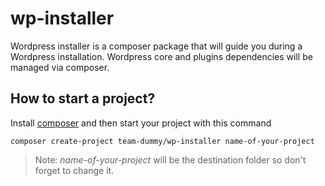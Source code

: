 # wp-installer
Wordpress installer is a composer package that will guide you during a Wordpress installation. Wordpress core and plugins dependencies will be managed via composer. 

## How to start a project?

Install [composer](https://getcomposer.org/doc/00-intro.md#installation-linux-unix-osx) and then start your project with this command

```
composer create-project team-dummy/wp-installer name-of-your-project
```

> Note: *name-of-your-project* will be the destination folder so don't forget to change it. 